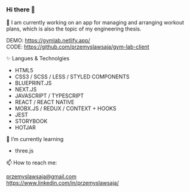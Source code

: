 ### Hi there 👋


🔭 I am currently working on an app for managing and arranging workout plans, which is also the topic of my engineering thesis.

DEMO: https://gymlab.netlify.app/ <br />
CODE: https://github.com/przemyslawsaja/gym-lab-client

✨ Langues & Technolgies 

- HTML5
- CSS3 / SCSS / LESS / STYLED COMPONENTS
- BLUEPRINT.JS
- NEXT.JS
- JAVASCRIPT / TYPESCRIPT
- REACT / REACT NATIVE
- MOBX.JS / REDUX / CONTEXT + HOOKS
- JEST
- STORYBOOK 
- HOTJAR

🌱 I’m currently learning
- three.js

📫 How to reach me:

przemyslawsaja@gmail.com <br />
https://www.linkedin.com/in/przemyslawsaja/
